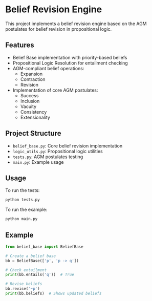 # Belief Revision Engine

This project implements a belief revision engine based on the AGM postulates for belief revision in propositional logic.

## Features

- Belief Base implementation with priority-based beliefs
- Propositional Logic Resolution for entailment checking
- AGM-compliant belief operations:
  - Expansion
  - Contraction
  - Revision
- Implementation of core AGM postulates:
  - Success
  - Inclusion
  - Vacuity
  - Consistency
  - Extensionality

## Project Structure

- `belief_base.py`: Core belief revision implementation
- `logic_utils.py`: Propositional logic utilities
- `tests.py`: AGM postulates testing
- `main.py`: Example usage

## Usage

To run the tests:
```bash
python tests.py
```

To run the example:
```bash
python main.py
```

## Example

```python
from belief_base import BeliefBase

# Create a belief base
bb = BeliefBase(['p', 'p -> q'])

# Check entailment
print(bb.entails('q'))  # True

# Revise beliefs
bb.revise('~p')
print(bb.beliefs)  # Shows updated beliefs
```


